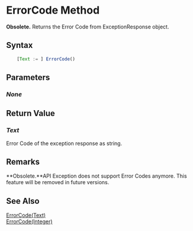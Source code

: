 # ErrorCode Method
**Obsolete.** Returns the Error Code from ExceptionResponse object.

## Syntax
```javascript
	[Text := ] ErrorCode()
```

## Parameters
### *None*

## Return Value
### *Text*
Error Code of the exception response as string.

## Remarks
**Obsolete.**API Exception does not support Error Codes anymore. This feature will be removed in future versions.

## See Also
[ErrorCode(Text)](./errorcode2.md)<br />
[ErrorCode(Integer)](./errorcode3.md)<br />
